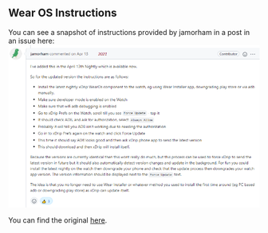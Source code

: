 ## Wear OS Instructions  
  
You can see a snapshot of instructions provided by jamorham in a post in an issue here:  
![](./images/WearOS_Instructions.png)  
  
You can find the original [here](https://github.com/NightscoutFoundation/xDrip/issues/1648#issuecomment-818600901).  

